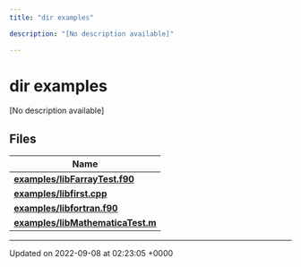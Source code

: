 ```yaml
---
title: "dir examples"

description: "[No description available]"

---
```


# dir examples

[No description available]

## Files

| Name           |
| -------------- |
| **[examples/libFarrayTest.f90](/documentation/code/files/libfarraytest_8f90/#file-examples-libfarraytest-f90)**  |
| **[examples/libfirst.cpp](/documentation/code/files/libfirst_8cpp/#file-examples-libfirst-cpp)**  |
| **[examples/libfortran.f90](/documentation/code/files/libfortran_8f90/#file-examples-libfortran-f90)**  |
| **[examples/libMathematicaTest.m](/documentation/code/files/libmathematicatest_8m/#file-examples-libmathematicatest-m)**  |






-------------------------------

Updated on 2022-09-08 at 02:23:05 +0000
